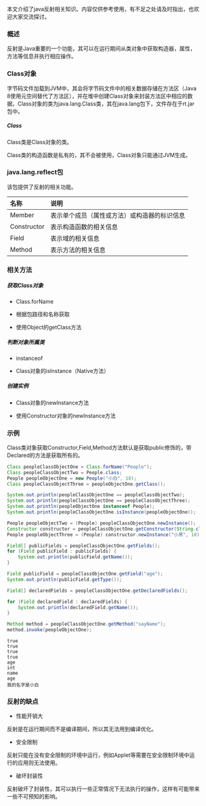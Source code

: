 本文介绍了java反射相关知识。内容仅供参考使用，有不足之处请及时指出，也欢迎大家交流探讨。

### 概述

反射是Java重要的一个功能，其可以在运行期间从类对象中获取构造器，属性，方法等信息并执行相应操作。

### Class对象

字节码文件加载到JVM中，其会将字节码文件中的相关数据存储在方法区（Java 8使用元空间替代了方法区），并在堆中创建Class对象来封装方法区中相应的数据，Class对象的类为java.lang.Class类，其在java.lang包下，文件存在于rt.jar包中。

##### Class

Class类是Class对象的类。

Class类的构造函数是私有的，其不会被使用，Class对象只能通过JVM生成。

### java.lang.reflect包

该包提供了反射的相关功能。

|名称|说明|
|:----|:----|
|Member|表示单个成员（属性或方法）或构造器的标识信息|
|Constructor|表示构造函数的相关信息|
|Field|表示域的相关信息|
|Method|表示方法的相关信息|

### 相关方法

##### 获取Class对象

* Class.forName

* 根据包路径和名称获取

* 使用Object的getClass方法

##### 判断对象所属类

* instanceof

* Class对象的isInstance（Native方法）

##### 创建实例

* Class对象的newInstance方法

* 使用Constructor对象的newInstance方法

### 示例

Class类对象获取Constructor,Field,Method方法默认是获取public修饰的，带Declared的方法是获取所有的。

``` java
Class peopleClassObjectOne = Class.forName("People");
Class peopleClassObjectTwo = People.class;
People peopleObjectOne = new People("小白", 18);
Class peopleClassObjectThree = peopleObjectOne.getClass();

System.out.println(peopleClassObjectOne == peopleClassObjectTwo);
System.out.println(peopleClassObjectOne == peopleClassObjectThree);
System.out.println(peopleObjectOne instanceof People);
System.out.println(peopleClassObjectOne.isInstance(peopleObjectOne));

People peopleObjectTwo = (People) peopleClassObjectOne.newInstance();
Constructor constructor = peopleClassObjectOne.getConstructor(String.class, int.class);
People peopleObjectThree = (People) constructor.newInstance("小黑", 18);

Field[] publicFields = peopleClassObjectOne.getFields();
for (Field publicField : publicFields) {
    System.out.println(publicField.getName());
}

Field publicField = peopleClassObjectOne.getField("age");
System.out.println(publicField.getType());

Field[] declaredFields = peopleClassObjectOne.getDeclaredFields();

for (Field declaredField : declaredFields) {
    System.out.println(declaredField.getName());
}

Method method = peopleClassObjectOne.getMethod("sayName");
method.invoke(peopleObjectOne);
```

``` text
true
true
true
true
age
int
name
age
我的名字是小白
```

### 反射的缺点

* 性能开销大

反射是在运行期间而不是编译期间，所以其无法用到编译优化。

* 安全限制

反射只能在没有安全限制的环境中运行，例如Applet等需要在安全限制环境中运行的应用则无法使用。

* 破坏封装性

反射破坏了封装性，其可以执行一些正常情况下无法执行的操作，这样有可能带来一些不可预知的影响。